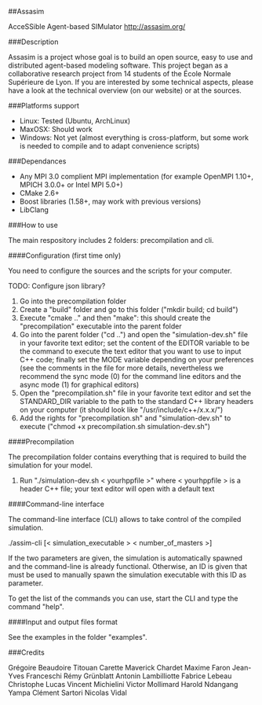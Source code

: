 ##Assasim

AcceSSible Agent-based SIMulator
http://assasim.org/


###Description

Assasim is a project whose goal is to build an open source, easy to use and distributed agent-based modeling software. This project began as a collaborative research project from 14 students of the École Normale Supérieure de Lyon. If you are interested by some technical aspects, please have a look at the technical overview (on our website) or at the sources.


###Platforms support

- Linux: Tested (Ubuntu, ArchLinux)
- MaxOSX: Should work
- Windows: Not yet (almost everything is cross-platform, but some work is needed to compile and to adapt convenience scripts)



###Dependances

- Any MPI 3.0 complient MPI implementation (for example OpenMPI 1.10+, MPICH 3.0.0+ or Intel MPI 5.0+)
- CMake 2.6+
- Boost libraries (1.58+, may work with previous versions)
- LibClang 



###How to use

The main respository includes 2 folders: precompilation and cli.

####Configuration (first time only)

You need to configure the sources and the scripts for your computer.

TODO: Configure json library?

1. Go into the precompilation folder
2. Create a "build" folder and go to this folder ("mkdir build; cd build")
3. Execute "cmake .." and then "make": this should create the "precompilation" executable into the parent folder
4. Go into the parent folder ("cd ..") and open the "simulation-dev.sh" file in your favorite text editor; set the content of the EDITOR variable to be the command to execute the text editor that you want to use to input C++ code; finally set the MODE variable depending on your preferences (see the comments in the file for more details, nevertheless we recommend the sync mode (0) for the command line editors and the async mode (1) for graphical editors)
5. Open the "precompilation.sh" file in your favorite text editor and set the STANDARD_DIR variable to the path to the standard C++ library headers on your computer (it should look like "/usr/include/c++/x.x.x/")
6. Add the rights for "precompilation.sh" and "simulation-dev.sh" to execute ("chmod +x precompilation.sh simulation-dev.sh")


####Precompilation

The precompilation folder contains everything that is required to build the simulation for your model.

1. Run "./simulation-dev.sh < yourhppfile >" where < yourhppfile > is a header C++ file; your text editor will open with a default text


####Command-line interface

The command-line interface (CLI) allows to take control of the compiled simulation.

./assim-cli [< simulation_executable > < number_of_masters >]

If the two parameters are given, the simulation is automatically spawned and the command-line is already functional.
Otherwise, an ID is given that must be used to manually spawn the simulation executable with this ID as parameter.

To get the list of the commands you can use, start the CLI and type the command "help".


####Input and output files format

See the examples in the folder "examples".


###Credits

Grégoire Beaudoire
Titouan Carette
Maverick Chardet
Maxime Faron
Jean-Yves Franceschi
Rémy Grünblatt
Antonin Lambilliotte
Fabrice Lebeau
Christophe Lucas
Vincent Michielini
Victor Mollimard
Harold Ndangang Yampa
Clément Sartori
Nicolas Vidal

